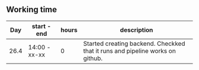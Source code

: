 
## Working time

| Day   | start - end   | hours | description |
|-------|---------------|-------|-------------|
| 26.4  | 14:00 - xx-xx |     0 | Started creating backend. Checkked that it runs and pipeline works on github. |
